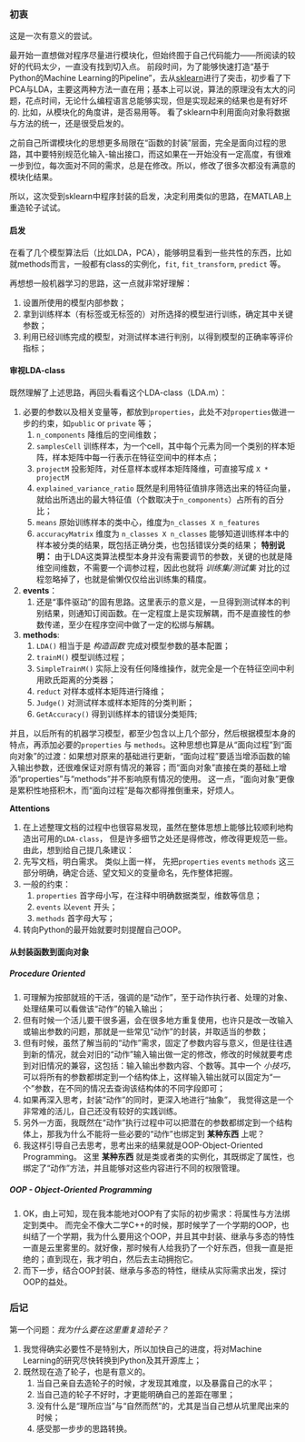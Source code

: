### 初衷
这是一次有意义的尝试。

最开始一直想做对程序尽量进行模块化，但始终囿于自己代码能力——所阅读的较好的代码太少，一直没有找到切入点。
前段时间，为了能够快速打造“基于Python的Machine Learning的Pipeline”，去从[sklearn](http://scikit-learn.org/stable/modules/generated/sklearn.decomposition.PCA.html)进行了突击，初步看了下PCA与LDA，主要这两种方法一直在用；基本上可以说，算法的原理没有太大的问题，花点时间，无论什么编程语言总能够实现，但是实现起来的结果也是有好坏的. 比如，从模块化的角度讲，是否易用等。 看了sklearn中利用面向对象将数据与方法的统一，还是很受启发的。

之前自己所谓模块化的思想更多局限在“函数的封装”层面，完全是面向过程的思路，其中要特别规范化输入-输出接口，而这如果在一开始没有一定高度，有很难一步到位，每次面对不同的需求，总是在修改。所以，修改了很多次都没有满意的模块化结果。

所以，这次受到sklearn中程序封装的启发，决定利用类似的思路，在MATLAB上重造轮子试试。


#### 启发
在看了几个模型算法后（比如LDA，PCA），能够明显看到一些共性的东西，比如就methods而言，一般都有class的实例化，`fit`, `fit_transform`, `predict` 等。

再想想一般机器学习的思路，这一点就非常好理解：
1. 设置所使用的模型内部参数；
2. 拿到训练样本（有标签或无标签的）对所选择的模型进行训练，确定其中关键参数；
3. 利用已经训练完成的模型，对测试样本进行判别，以得到模型的正确率等评价指标；


#### 审视LDA-class
既然理解了上述思路，再回头看看这个LDA-class（LDA.m）：
1. 必要的参数以及相关变量等，都放到`properties`，此处不对`properties`做进一步的约束，如`public` or `private` 等；
    1. `n_components` 降维后的空间维数；
    2. `samplesCell` 训练样本，为一个cell，其中每个元素为同一个类别的样本矩阵，样本矩阵中每一行表示在特征空间中的样本点；
    3. `projectM` 投影矩阵，对任意样本或样本矩阵降维，可直接写成 `X * projectM`
    4. `explained_variance_ratio` 既然是利用特征值排序筛选出来的特征向量，就给出所选出的最大特征值（个数取决于`n_components`）占所有的百分比；
    5. `means` 原始训练样本的类中心，维度为`n_classes X n_features`
    6. `accuracyMatrix` 维度为 `n_classes X n_classes` 能够知道训练样本中的样本被分类的结果，既包括正确分类，也包括错误分类的结果；
        __特别说明：__ 由于LDA这类算法模型本身并没有需要调节的参数，关键的也就是降维空间维数，不需要一个调参过程，因此也就将 _训练集/测试集_ 对比的过程忽略掉了，也就是偷懒仅仅给出训练集的精度。
2. __events__：
    1. 还是“事件驱动”的固有思路。这里表示的意义是，一旦得到测试样本的判别结果，则通知订阅函数。在一定程度上是实现解耦，而不是直接性的参数传递，至少在程序空间中做了一定的松绑与解耦。
3. __methods__:
    1. `LDA()` 相当于是 _构造函数_ 完成对模型参数的基本配置；
    2. `trainM()` 模型训练过程；
    3. `SimpleTrainM()` 实际上没有任何降维操作，就完全是一个在特征空间中利用欧氏距离的分类器；
    4. `reduct` 对样本或样本矩阵进行降维；
    3. `Judge()` 对测试样本或样本矩阵的分类判断；
    4. `GetAccuracy()` 得到训练样本的错误分类矩阵;

并且，以后所有的机器学习模型，都至少包含以上几个部分，然后根据模型本身的特点，再添加必要的`properties` 与 `methods`。这种思想也算是从“面向过程”到“面向对象”的过渡：如果想对原来的基础进行更新，“面向过程”要适当增添函数的输入输出参数，还很难保证对原有情况的兼容；而“面向对象”直接在类的基础上增添“properties”与“methods”并不影响原有情况的使用。
这一点，“面向对象”更像是累积性地搭积木，而“面向过程”是每次都得推倒重来，好烦人。

__Attentions__
1. 在上述整理文档的过程中也很容易发现，虽然在整体思想上能够比较顺利地构造出可用的`LDA-class`， 但是许多细节之处还是得修改，修改得更规范一些。由此，想到给自己提几条建议：
2. 先写文档，明白需求。 类似上面一样， 先把`properties` `events` `methods` 这三部分明确，确定合适、望文知义的变量命名，先作整体把握。
3. 一般的约束：
    1. `properties` 首字母小写，在注释中明确数据类型，维数等信息；
    2. `events` 以`event` 开头；
    3. `methods` 首字母大写；
4. 转向Python的最开始就要时刻提醒自己OOP。

#### 从封装函数到面向对象
##### Procedure Oriented
1. 可理解为按部就班的干活，强调的是“动作”，至于动作执行者、处理的对象、处理结果可以看做该“动作”的输入输出；
2. 但有时候一个活儿要干很多遍，会在很多地方重复使用，也许只是改一改输入或输出参数的问题，那就是一些常见“动作”的封装，并取适当的参数；
3. 但有时候，虽然了解当前的“动作”需求，固定了参数内容与意义，但是往往遇到新的情况，就会对旧的“动作”输入输出做一定的修改，修改的时候就要考虑到对旧情况的兼容，这包括：输入输出参数内容、个数等。其中一个 _小技巧_，可以将所有的参数都绑定到一个结构体上，这样输入输出就可以固定为“一个”参数，在不同的情况去查询该结构体的不同字段即可；
4. 如果再深入思考，封装“动作”的同时，更深入地进行“抽象”， 我觉得这是一个非常难的活儿，自己还没有较好的实践训练。
5. 另外一方面，我既然在“动作”执行过程中可以把潜在的参数都绑定到一个结构体上，那我为什么不能将一些必要的“动作”也绑定到 __某种东西__ 上呢？
6. 我这样引导自己去思考，思考出来的结果就是OOP-Object-Oriented Programming。
    这里 __某种东西__ 就是类或者类的实例化，其既绑定了属性，也绑定了“动作”方法，并且能够对这些内容进行不同的权限管理。


##### OOP - Object-Oriented Programming
1. OK，由上可知，现在我本能地对OOP有了实际的初步需求：将属性与方法绑定到类中。
而完全不像大二学C++的时候，那时候学了一个学期的OOP，也纠结了一个学期，我为什么要用这个OOP，并且其中封装、继承与多态的特性一直是云里雾里的。就好像，那时候有人给我扔了一个好东西，但我一直是拒绝的；直到现在，我才明白，然后去主动拥抱它。
2. 而下一步，结合OOP封装、继承与多态的特性，继续从实际需求出发，探讨OOP的益处。


### 后记

第一个问题：_我为什么要在这里重复造轮子？_
1. 我觉得确实必要性不是特别大，所以加快自己的进度，将对Machine Learning的研究尽快转换到Python及其开源库上；
2. 既然现在造了轮子，也是有意义的。
    1. 当自己亲自去造轮子的时候，才发现其难度，以及暴露自己的水平；
    2. 当自己造的轮子不好时，才更能明确自己的差距在哪里；
    3. 没有什么是“理所应当”与“自然而然”的，尤其是当自己想从坑里爬出来的时候；
    4. 感受那一步步的思路转换。